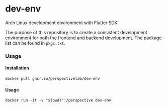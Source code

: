 # dev-env
Arch Linux development environment with Flutter SDK

The purpose of this repository is to create a consistent development environment for both the frontend and backend development. The package list can be found in `pkgs.txt`.

### Usage

#### Installation

`docker pull ghcr.io/perspectivelab/dev-env`

#### Usage

`docker run -it -v "$(pwd)":/perspective dev-env`
